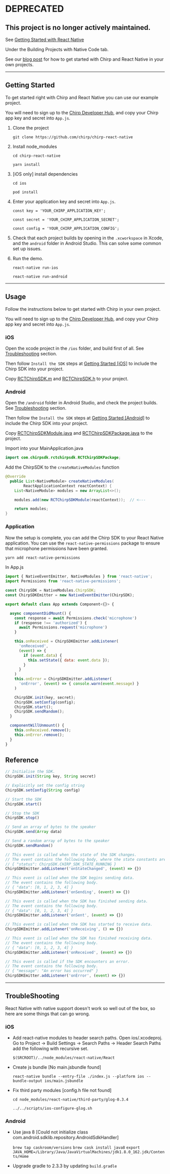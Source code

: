 # DEPRECATED

## This project is no longer actively maintained.

See [Getting Started with React Native](https://facebook.github.io/react-native/docs/getting-started.html)

Under the Building Projects with Native Code tab.

See our [blog post](https://blog.chirp.io/chirp-react-native) for how to get
started with Chirp and React Native in your own projects.

----

## Getting Started

To get started right with Chirp and React Native you can use our example project.

You will need to sign up to the [Chirp Developer Hub](https://developers.chirp.io/sign-up),
and copy your Chirp app key and secret into `App.js`.

1. Clone the project

    `git clone https://github.com/chirp/chirp-react-native`

2. Install node_modules

    `cd chirp-react-native`

    `yarn install`

3. [iOS only] install dependencies

    `cd ios`

    `pod install`

4. Enter your application key and secret into `App.js`.

    `const key = 'YOUR_CHIRP_APPLICATION_KEY';`

    `const secret = 'YOUR_CHIRP_APPLICATION_SECRET';`

    `const config = 'YOUR_CHIRP_APPLICATION_CONFIG';`

5. Check that each project builds by opening in the `.xcworkspace` in Xcode,
and the `android` folder in Android Studio. This can solve some common set up issues.

6. Run the demo.

    `react-native run-ios`

    `react-native run-android`


----

## Usage

Follow the instructions below to get started with Chirp in your own project.

You will need to sign up to the [Chirp Developer Hub](https://developers.chirp.io/sign-up),
and copy your Chirp app key and secret into `App.js`.

### iOS

Open the xcode project in the `/ios` folder, and build first of all.
See [Troubleshooting](https://github.com/chirp/chirp-react-native/#troubleshooting) section.

Then follow `Install the SDK` steps at [Getting Started [iOS]](https://developers.chirp.io/docs/getting-started/ios/) to include the Chirp SDK into your project.

Copy [RCTChirpSDK.m](https://github.com/chirp/chirp-react-native/blob/master/ios/RCTChirpSDK.m) and [RCTChirpSDK.h](https://github.com/chirp/chirp-react-native/blob/master/ios/RCTChirpSDK.h) to your project.


### Android

Open the `/android` folder in Android Studio, and check the project builds.
See [Troubleshooting](https://github.com/chirp/chirp-react-native/#troubleshooting) section.

Then follow the `Install the SDK` steps at [Getting Started [Android]](https://developers.chirp.io/docs/getting-started/android/) to include the Chirp SDK into your project.

Copy [RCTChirpSDKModule.java](https://github.com/chirp/chirp-react-native/blob/master/android/app/src/main/java/com/chirpreactnative/RCTChirpSDKModule.java) and [RCTChirpSDKPackage.java](https://github.com/chirp/chirp-react-native/blob/master/android/app/src/main/java/com/chirpreactnative/RCTChirpSDKModule.java) to the project.

Import into your MainApplication.java

```java
import com.chirpsdk.rctchirpsdk.RCTChirpSDKPackage;
```

Add the ChirpSDK to the `createNativeModules` function

```java
@Override
  public List<NativeModule> createNativeModules(
        ReactApplicationContext reactContext) {
    List<NativeModule> modules = new ArrayList<>();

    modules.add(new RCTChirpSDKModule(reactContext));  // <---

    return modules;
}
```


### Application

Now the setup is complete, you can add the Chirp SDK to your React Native application.
You can use the `react-native-permissions` package to ensure that microphone permissions
have been granted.

```bash
yarn add react-native-permissions
```

In App.js

```javascript
import { NativeEventEmitter, NativeModules } from 'react-native';
import Permissions from 'react-native-permissions';

const ChirpSDK = NativeModules.ChirpSDK;
const ChirpSDKEmitter = new NativeEventEmitter(ChirpSDK);

export default class App extends Component<{}> {

  async componentDidMount() {
    const response = await Permissions.check('microphone')
    if (response !== 'authorized') {
      await Permissions.request('microphone')
    }

    this.onReceived = ChirpSDKEmitter.addListener(
      'onReceived',
      (event) => {
        if (event.data) {
          this.setState({ data: event.data });
        }
      }
    )
    this.onError = ChirpSDKEmitter.addListener(
      'onError', (event) => { console.warn(event.message) }
    )

    ChirpSDK.init(key, secret);
    ChirpSDK.setConfig(config);
    ChirpSDK.start();
    ChirpSDK.sendRandom();
  }

  componentWillUnmount() {
    this.onReceived.remove();
    this.onError.remove();
  }
}
```

## Reference


```javascript
// Initialise the SDK.
ChirpSDK.init(String key, String secret)

// Explicitly set the config string
ChirpSDK.setConfig(String config)

// Start the SDK
ChirpSDK.start()

// Stop the SDK
ChirpSDK.stop()

// Send an array of bytes to the speaker
ChirpSDK.send(Array data)

// Send a random array of bytes to the speaker
ChirpSDK.sendRandom()

// This event is called when the state of the SDK changes.
// The event contains the following body, where the state constants are accessible from the ChirpSDK interface.
// { "status": ChirpSDK.CHIRP_SDK_STATE_RUNNING }
ChirpSDKEmitter.addListener('onStateChanged', (event) => {})

// This event is called when the SDK begins sending data.
// The event contains the following body.
// { "data": [0, 1, 2, 3, 4] }
ChirpSDKEmitter.addListener('onSending', (event) => {})

// This event is called when the SDK has finished sending data.
// The event contains the following body.
// { "data": [0, 1, 2, 3, 4] }
ChirpSDKEmitter.addListener('onSent', (event) => {})

// This event is called when the SDK has started to receive data.
ChirpSDKEmitter.addListener('onReceiving', () => {})

// This event is called when the SDK has finished receiving data.
// The event contains the following body.
// { "data": [0, 1, 2, 3, 4] }
ChirpSDKEmitter.addListener('onReceived', (event) => {})

// This event is called if the SDK encounters an error.
// The event contains the following body.
// { "message": "An error has occurred" }
ChirpSDKEmitter.addListener('onError', (event) => {})

```

----

## TroubleShooting

React Native with native support doesn't work so well out of the box, so here
are some things that can go wrong.

### iOS

- Add react-native modules to header search paths. Open ios/<project>.xcodeproj.
Go to Project -> Build Settings -> Search Paths -> Header Search Paths
add the following with recursive set.

    `$(SRCROOT)/../node_modules/react-native/React`

- Create js bundle [No main.jsbundle found]

    `react-native bundle --entry-file ./index.js --platform ios --bundle-output ios/main.jsbundle`

- Fix third party modules [config.h file not found]

    `cd node_modules/react-native/third-party/glog-0.3.4`

    `../../scripts/ios-configure-glog.sh`

### Android

- Use java 8
[Could not initialize class com.android.sdklib.repository.AndroidSdkHandler]

    `brew tap caskroom/versions`
    `brew cask install java8`
    `export JAVA_HOME=/Library/Java/JavaVirtualMachines/jdk1.8.0_162.jdk/Contents/Home`

- Upgrade gradle to 2.3.3 by updating `build.gradle`
